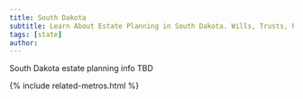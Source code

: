 ```yaml
---
title: South Dakota
subtitle: Learn About Estate Planning in South Dakota. Wills, Trusts, Probate, and More in South Dakota. Find a South Dakota Estate Attorney for Your Estate Planning Needs.
tags: [state]
author:
---
```


South Dakota estate planning info TBD

<!-- Related Metros List -->
{% include related-metros.html %}
